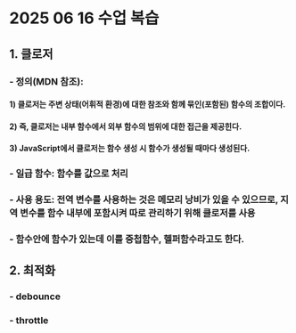 # 2025 06 16 수업 복습
## 1. 클로저
### - 정의(MDN 참조): 
#### 1) 클로저는 주변 상태(어휘적 환경)에 대한 참조와 함께 묶인(포함된) 함수의 조합이다. 
#### 2) 즉, 클로저는 내부 함수에서 외부 함수의 범위에 대한 접근을 제공힌다. 
#### 3) JavaScript에서 클로저는 함수 생성 시 함수가 생성될 때마다 생성된다.
### - 일급 함수: 함수를 값으로 처리
### - 사용 용도: 전역 변수를 사용하는 것은 메모리 낭비가 있을 수 있으므로, 지역 변수를 함수 내부에 포함시켜 따로 관리하기 위해 클로저를 사용
### - 함수안에 함수가 있는데 이를 중첩함수, 헬퍼함수라고도 한다.
## 2. 최적화
### - debounce
### - throttle
